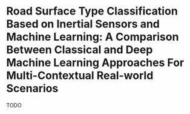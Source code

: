# Road Surface Type Classification Based on Inertial Sensors and Machine Learning: A Comparison Between Classical and Deep Machine Learning Approaches For Multi-Contextual Real-world Scenarios

TODO
